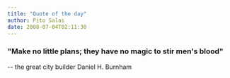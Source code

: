 ```yaml
---
title: "Quote of the day"
author: Pito Salas
date: 2008-07-04T02:11:30
---
```




### "Make no little plans; they have no magic to stir men's blood"

-- the great city builder Daniel H. Burnham



